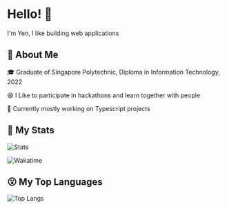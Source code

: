 # Hello! 👋

I'm Yen, I like building web applications

## 🧐 About Me

🎓 Graduate of Singapore Polytechnic, Diploma in Information Technology, 2022

😄 I Like to participate in hackathons and learn together with people

🤖 Currently mostly working on Typescript projects

## 🤪 My Stats

![Stats](https://github-readme-stats.vercel.app/api?username=lly02)

![Wakatime](https://github-readme-stats.vercel.app/api/wakatime?username=lly)

## 😮 My Top Languages

![Top Langs](https://github-readme-stats.vercel.app/api/top-langs/?username=lly02&layout=compact)

